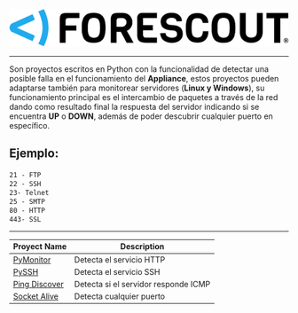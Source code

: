 ![](https://github.com/Mr-r00t11/Monitoring/blob/main/img/forescout.png)
___
Son proyectos escritos en Python con la funcionalidad de detectar una posible falla en el funcionamiento del **Appliance**, estos proyectos pueden adaptarse también para monitorear servidores (**Linux y Windows**), su funcionamiento principal es el intercambio de paquetes a través de la red dando como resultado final la respuesta del servidor indicando si se encuentra **UP** o **DOWN**, además de poder descubrir cualquier puerto en específico.

## Ejemplo:


    21 - FTP
	22 - SSH
	23- Telnet
	25 - SMTP
	80 - HTTP
	443- SSL
___

| Proyect Name  | Description |
| ------------- | ------------- |
| [PyMonitor](https://github.com/Mr-r00t11/Monitoring/tree/main/PyMonitor)  | Detecta el servicio HTTP  |
| [PySSH](https://github.com/Mr-r00t11/Monitoring/tree/main/PySSH)   | Detecta el servicio SSH  |
|  [Ping Discover](https://github.com/Mr-r00t11/Monitoring/tree/main/Ping_Discover) | Detecta si el servidor responde ICMP  |
| [Socket Alive](https://github.com/Mr-r00t11/Monitoring/tree/main/Socket%20Alive) | Detecta cualquier puerto  |
